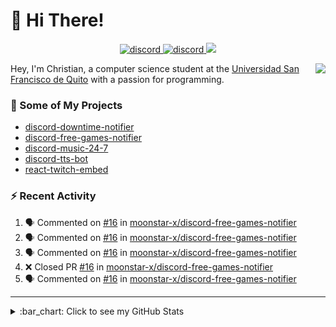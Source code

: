 # :wave: Hi There!

<p align="center">
  <a href="https://discord.gg/mhj3Zsv">
    <img alt="discord" src="https://img.shields.io/discord/730998659008823296.svg?label=&logo=discord&logoColor=ffffff&color=7389D8&labelColor=6A7EC2"/>
  </a>
  <a href="https://twitter.com/moonstar_x99">
    <img alt="discord" src="https://img.shields.io/twitter/follow/moonstar_x99?label=Follow%20Me%21&style=social"/>
  </a>
  <a href="https://badges.pufler.dev">
    <img src="https://badges.pufler.dev/visits/moonstar-x/moonstar-x?style=flat&logo=github">
  </a>
</p>

<img align="right" src="https://media.tenor.com/images/cb8fb20986aac7eef75c8ce6bc3997c0/tenor.gif" />

Hey, I'm Christian, a computer science student at the [Universidad San Francisco de Quito](http://www.usfq.edu.ec/Paginas/Inicio.aspx) with a passion for programming.

### :rocket: Some of My Projects

* [discord-downtime-notifier](https://github.com/moonstar-x/discord-downtime-notifier)
* [discord-free-games-notifier](https://github.com/moonstar-x/discord-free-games-notifier)
* [discord-music-24-7](https://github.com/moonstar-x/discord-music-24-7)
* [discord-tts-bot](https://github.com/moonstar-x/discord-tts-bot)
* [react-twitch-embed](https://github.com/moonstar-x/react-twitch-embed)

### :zap: Recent Activity

<!--START_SECTION:activity-->
1. 🗣 Commented on [#16](https://github.com/moonstar-x/discord-free-games-notifier/issues/16) in [moonstar-x/discord-free-games-notifier](https://github.com/moonstar-x/discord-free-games-notifier)
2. 🗣 Commented on [#16](https://github.com/moonstar-x/discord-free-games-notifier/issues/16) in [moonstar-x/discord-free-games-notifier](https://github.com/moonstar-x/discord-free-games-notifier)
3. 🗣 Commented on [#16](https://github.com/moonstar-x/discord-free-games-notifier/issues/16) in [moonstar-x/discord-free-games-notifier](https://github.com/moonstar-x/discord-free-games-notifier)
4. ❌ Closed PR [#16](https://github.com/moonstar-x/discord-free-games-notifier/pull/16) in [moonstar-x/discord-free-games-notifier](https://github.com/moonstar-x/discord-free-games-notifier)
5. 🗣 Commented on [#16](https://github.com/moonstar-x/discord-free-games-notifier/issues/16) in [moonstar-x/discord-free-games-notifier](https://github.com/moonstar-x/discord-free-games-notifier)
<!--END_SECTION:activity-->

---

<details>
  <summary>
    :bar_chart: Click to see my GitHub Stats
  </summary>
  <p align="center">
    <br>
    <img alt="GitHub Stats" src="https://github-readme-stats.vercel.app/api?username=moonstar-x&count_private=true&show_icons=true&theme=dracula" />
    <br>
    <img alt="GitHub Top Languages" src="https://github-readme-stats.vercel.app/api/top-langs/?username=moonstar-x&layout=compact&theme=dracula" />
  </p>
</details>
